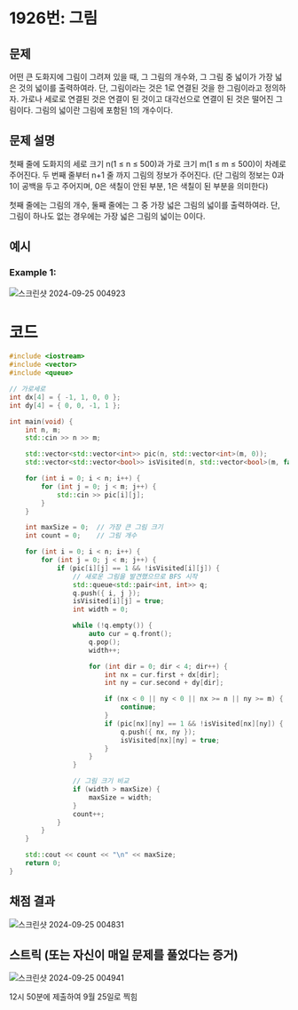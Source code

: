 # 1926번: 그림

## 문제

어떤 큰 도화지에 그림이 그려져 있을 때, 그 그림의 개수와, 그 그림 중 넓이가 가장 넓은 것의 넓이를 출력하여라. 단, 그림이라는 것은 1로 연결된 것을 한 그림이라고 정의하자. 가로나 세로로 연결된 것은 연결이 된 것이고 대각선으로 연결이 된 것은 떨어진 그림이다. 그림의 넓이란 그림에 포함된 1의 개수이다.

## 문제 설명

첫째 줄에 도화지의 세로 크기 n(1 ≤ n ≤ 500)과 가로 크기 m(1 ≤ m ≤ 500)이 차례로 주어진다. 두 번째 줄부터 n+1 줄 까지 그림의 정보가 주어진다. (단 그림의 정보는 0과 1이 공백을 두고 주어지며, 0은 색칠이 안된 부분, 1은 색칠이 된 부분을 의미한다)

첫째 줄에는 그림의 개수, 둘째 줄에는 그 중 가장 넓은 그림의 넓이를 출력하여라. 단, 그림이 하나도 없는 경우에는 가장 넓은 그림의 넓이는 0이다.

## 예시

### Example 1:

![스크린샷 2024-09-25 004923](https://github.com/user-attachments/assets/10fa9074-8a56-4e6a-a32f-bd7553f6797b)


# 코드

```cpp
#include <iostream>
#include <vector>
#include <queue>

// 가로세로
int dx[4] = { -1, 1, 0, 0 };
int dy[4] = { 0, 0, -1, 1 };

int main(void) {
    int n, m;
    std::cin >> n >> m;

    std::vector<std::vector<int>> pic(n, std::vector<int>(m, 0));
    std::vector<std::vector<bool>> isVisited(n, std::vector<bool>(m, false));

    for (int i = 0; i < n; i++) {
        for (int j = 0; j < m; j++) {
            std::cin >> pic[i][j];
        }
    }

    int maxSize = 0;  // 가장 큰 그림 크기
    int count = 0;    // 그림 개수

    for (int i = 0; i < n; i++) {
        for (int j = 0; j < m; j++) {
            if (pic[i][j] == 1 && !isVisited[i][j]) {
                // 새로운 그림을 발견했으므로 BFS 시작
                std::queue<std::pair<int, int>> q;
                q.push({ i, j });
                isVisited[i][j] = true;
                int width = 0;

                while (!q.empty()) {
                    auto cur = q.front();
                    q.pop();
                    width++;

                    for (int dir = 0; dir < 4; dir++) {
                        int nx = cur.first + dx[dir];
                        int ny = cur.second + dy[dir];

                        if (nx < 0 || ny < 0 || nx >= n || ny >= m) {
                            continue;
                        }
                        if (pic[nx][ny] == 1 && !isVisited[nx][ny]) {
                            q.push({ nx, ny });
                            isVisited[nx][ny] = true;
                        }
                    }
                }

                // 그림 크기 비교
                if (width > maxSize) {
                    maxSize = width;
                }
                count++;
            }
        }
    }

    std::cout << count << "\n" << maxSize;
    return 0;
}

```

## 채점 결과

![스크린샷 2024-09-25 004831](https://github.com/user-attachments/assets/1c576ae7-59be-4122-8a06-b46a45106aff)


## 스트릭 (또는 자신이 매일 문제를 풀었다는 증거)

![스크린샷 2024-09-25 004941](https://github.com/user-attachments/assets/a945ae2e-9825-440d-8cc8-b162f8d7672d)


12시 50분에 제출하여 9월 25일로 찍힘
